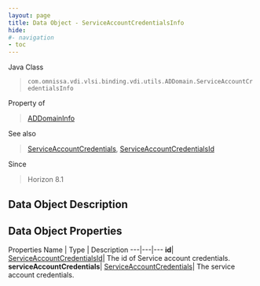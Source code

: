 ```yaml
---
layout: page
title: Data Object - ServiceAccountCredentialsInfo
hide:
#- navigation
- toc
---
```






Java Class
> `com.omnissa.vdi.vlsi.binding.vdi.utils.ADDomain.ServiceAccountCredentialsInfo`

Property of
> [ADDomainInfo](vdi.utils.ADDomain.ADDomainInfo.md#field_detail)

See also
> [ServiceAccountCredentials](vdi.utils.ADDomain.ServiceAccountCredentials.md), [ServiceAccountCredentialsId](vdi.entity.ServiceAccountCredentialsId.md)

Since
> Horizon 8.1


## Data Object Description

## Data Object Properties
Properties
Name |  Type |  Description
---|---|---
**id**| [ServiceAccountCredentialsId](vdi.entity.ServiceAccountCredentialsId.md)|  The id of Service account credentials.
**serviceAccountCredentials**| [ServiceAccountCredentials](vdi.utils.ADDomain.ServiceAccountCredentials.md)|  The service account credentials.
 


 
